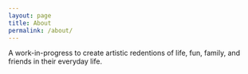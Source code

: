 ```yaml
---
layout: page
title: About
permalink: /about/
---
```


A work-in-progress to create artistic redentions of life, fun, family, and friends in their everyday life.